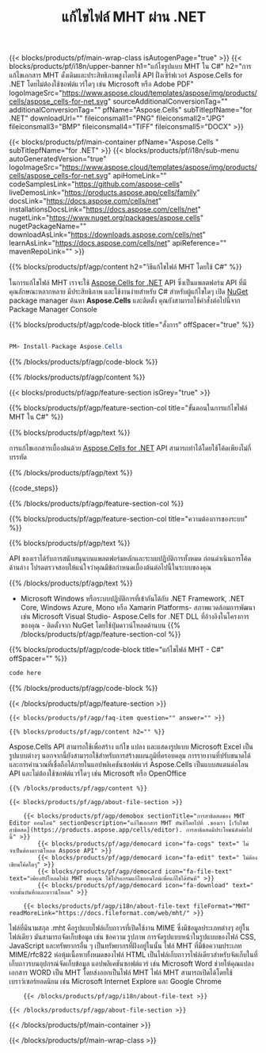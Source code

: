 ﻿---
title: แก้ไขไฟล์ MHT ผ่าน .NET 
url: /th/net/editor/mht/ 
description: C# ซอร์สโค้ดสำหรับแก้ไขเอกสาร MHT บน .NET Framework, .NET Core, Windows Azure, Mono หรือ Xamarin Platforms
---
{{< blocks/products/pf/main-wrap-class isAutogenPage="true" >}}
{{< blocks/products/pf/i18n/upper-banner h1="แก้ไขรูปแบบ MHT ใน C#" h2="การแก้ไขเอกสาร MHT ดั้งเดิมและประสิทธิภาพสูงโดยใช้ API ฝั่งเซิร์ฟเวอร์ Aspose.Cells for .NET โดยไม่ต้องใช้ซอฟต์แวร์ใดๆ เช่น Microsoft หรือ Adobe PDF" logoImageSrc="https://www.aspose.cloud/templates/aspose/img/products/cells/aspose_cells-for-net.svg" sourceAdditionalConversionTag="" additionalConversionTag="" pfName="Aspose.Cells" subTitlepfName="for .NET" downloadUrl="" fileiconsmall1="PNG" fileiconsmall2="JPG" fileiconsmall3="BMP" fileiconsmall4="TIFF" fileiconsmall5="DOCX" >}}

{{< blocks/products/pf/main-container pfName="Aspose.Cells " subTitlepfName="for .NET" >}}
{{< blocks/products/pf/i18n/sub-menu autoGeneratedVersion="true" logoImageSrc="https://www.aspose.cloud/templates/aspose/img/products/cells/aspose_cells-for-net.svg" apiHomeLink="" codeSamplesLink="https://github.com/aspose-cells" liveDemosLink="https://products.aspose.app/cells/family" docsLink="https://docs.aspose.com/cells/net" installationsDocsLink="https://docs.aspose.com/cells/net" nugetLink="https://www.nuget.org/packages/aspose.cells" nugetPackageName="" downloadAsLink="https://downloads.aspose.com/cells/net" learnAsLink="https://docs.aspose.com/cells/net" apiReference="" mavenRepoLink="" >}}

{{% blocks/products/pf/agp/content h2="วิธีแก้ไขไฟล์ MHT โดยใช้ C#" %}}

ในการแก้ไขไฟล์ MHT เราจะใช้ <a href="https://products.aspose.com/cells/net">Aspose.Cells for .NET</a> API ซึ่งเป็นแพลตฟอร์ม API ที่มีคุณลักษณะหลากหลาย มีประสิทธิภาพ และใช้งานง่ายสำหรับ C# สำหรับผู้แก้ไขใดๆ เปิด <a href="https://www.nuget.org/packages/aspose.cells">NuGet</a> package manager ค้นหา <b>Aspose.Cells</b> และติดตั้ง คุณยังสามารถใช้คำสั่งต่อไปนี้จาก Package Manager Console

{{% blocks/products/pf/agp/code-block title="สั่งการ" offSpacer="true" %}}

```cs

PM> Install-Package Aspose.Cells


```

{{% /blocks/products/pf/agp/code-block %}}

{{% /blocks/products/pf/agp/content %}}

{{< blocks/products/pf/agp/feature-section isGrey="true" >}}

{{% blocks/products/pf/agp/feature-section-col title="ขั้นตอนในการแก้ไขไฟล์ MHT ใน C#" %}}

{{% blocks/products/pf/agp/text %}}

 การแก้ไขเอกสารเบื้องต้นด้วย
 [Aspose.Cells for .NET](https://products.aspose.com/cells/net) 
 API สามารถทำได้โดยใช้โค้ดเพียงไม่กี่บรรทัด

{{% /blocks/products/pf/agp/text %}}

{{code_steps}}

{{% /blocks/products/pf/agp/feature-section-col %}}

{{% blocks/products/pf/agp/feature-section-col title="ความต้องการของระบบ" %}}

{{% blocks/products/pf/agp/text %}}

 API ของเราได้รับการสนับสนุนบนแพลตฟอร์มหลักและระบบปฏิบัติการทั้งหมด ก่อนดำเนินการโค้ดด้านล่าง โปรดตรวจสอบให้แน่ใจว่าคุณมีข้อกำหนดเบื้องต้นต่อไปนี้ในระบบของคุณ

{{% /blocks/products/pf/agp/text %}}

- Microsoft Windows หรือระบบปฏิบัติการที่เข้ากันได้กับ .NET Framework, .NET Core, Windows Azure, Mono หรือ Xamarin Platforms- สภาพแวดล้อมการพัฒนาเช่น Microsoft Visual Studio- Aspose.Cells for .NET DLL ที่อ้างอิงในโครงการของคุณ - ติดตั้งจาก NuGet โดยใช้ปุ่มดาวน์โหลดด้านบน
{{% /blocks/products/pf/agp/feature-section-col %}}

{{% blocks/products/pf/agp/code-block title="แก้ไขไฟล์ MHT - C#" offSpacer="" %}}

```cs
code here


```

{{% /blocks/products/pf/agp/code-block %}}

{{< /blocks/products/pf/agp/feature-section >}}

    {{< blocks/products/pf/agp/faq-item question="" answer="" >}}
 

<!-- aboutfile Starts -->

    {{% blocks/products/pf/agp/content h2="" %}}

Aspose.Cells API สามารถใช้เพื่อสร้าง แก้ไข แปลง และแสดงรูปแบบ Microsoft Excel เป็นรูปแบบต่างๆ นอกจากนี้ยังสามารถใช้สำหรับการสร้างแผนภูมิที่ครอบคลุม การรายงานที่ปรับขนาดได้ และการคำนวณที่เชื่อถือได้ภายในแอปพลิเคชันซอฟต์แวร์ Aspose.Cells เป็นแบบสแตนด์อโลน API และไม่ต้องใช้ซอฟต์แวร์ใดๆ เช่น Microsoft หรือ OpenOffice    



    {{% /blocks/products/pf/agp/content %}}

    {{< blocks/products/pf/agp/about-file-section >}}

        {{< blocks/products/pf/agp/demobox sectionTitle="การสาธิตสดของ MHT Editor ออนไลน์" sectionDescription="แก้ไขเอกสาร MHT ทันทีโดยไปที่ .ของเรา [เว็บไซต์สาธิตสด](https://products.aspose.app/cells/editor). การสาธิตสดมีประโยชน์ดังต่อไปนี้" >}}
            {{< blocks/products/pf/agp/democard icon="fa-cogs" text=" ไม่จำเป็นต้องดาวน์โหลด Aspose API" >}}
            {{< blocks/products/pf/agp/democard icon="fa-edit" text=" ไม่ต้องเขียนโค้ดใดๆ" >}}
            {{< blocks/products/pf/agp/democard icon="fa-file-text" text="เพียงอัปโหลดไฟล์ MHT ของคุณ ใช้โปรแกรมแก้ไขออนไลน์เพื่อแก้ไขได้ทันที" >}}
            {{< blocks/products/pf/agp/democard icon="fa-download" text=" จากนั้นบันทึกและดาวน์โหลด" >}}

        {{< blocks/products/pf/agp/i18n/about-file-text fileFormat="MHT" readMoreLink="https://docs.fileformat.com/web/mht/" >}}
ไฟล์ที่มีนามสกุล .mht คือรูปแบบไฟล์เก็บถาวรที่เปิดใช้งาน MIME ซึ่งมีข้อมูลประเภทต่างๆ อยู่ในไฟล์เดียว มันสามารถจัดเก็บข้อมูล เช่น ข้อความ รูปภาพ การจัดรูปแบบหน้าในรูปแบบของไฟล์ CSS, JavaScript และทรัพยากรอื่น ๆ เป็นทรัพยากรที่ฝังอยู่ในนั้น ไฟล์ MHT ที่มีข้อความประเภท MIME/rfc822 ห่อหุ้มเนื้อหาทั้งหมดของไฟล์ HTML เป็นไฟล์เก็บถาวรไฟล์เดียวสำหรับจัดเก็บในที่เก็บถาวรบนอุปกรณ์จัดเก็บข้อมูล แอปพลิเคชันซอฟต์แวร์ เช่น Microsoft Word ช่วยให้คุณแปลงเอกสาร WORD เป็น MHT โดยส่งออกเป็นไฟล์ MHT ไฟล์ MHT สามารถเปิดได้โดยใช้เบราว์เซอร์ยอดนิยม เช่น Microsoft Internet Explore และ Google Chrome 

        {{< /blocks/products/pf/agp/i18n/about-file-text >}}

    {{< /blocks/products/pf/agp/about-file-section >}}

<!-- aboutfile Ends -->



{{< /blocks/products/pf/main-container >}}
    
{{< /blocks/products/pf/main-wrap-class >}}